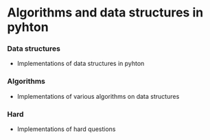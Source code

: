# Algorithms and data structures in pyhton

### Data structures
* Implementations of data structures in pyhton

### Algorithms 
* Implementations of various algorithms on data structures

### Hard
* Implementations of hard questions
